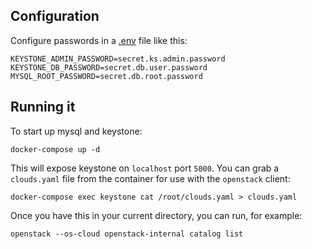 ## Configuration

Configure passwords in a [.env][] file like this:

[.env]: https://docs.docker.com/compose/environment-variables/#the-env-file

```
KEYSTONE_ADMIN_PASSWORD=secret.ks.admin.password
KEYSTONE_DB_PASSWORD=secret.db.user.password
MYSQL_ROOT_PASSWORD=secret.db.root.password
```

## Running it

To start up mysql and keystone:

```
docker-compose up -d
```

This will expose keystone on `localhost` port `5000`. You can grab a `clouds.yaml` file from the container for use with the `openstack` client:

```
docker-compose exec keystone cat /root/clouds.yaml > clouds.yaml
```

Once you have this in your current directory, you can run, for example:

```
openstack --os-cloud openstack-internal catalog list
```
